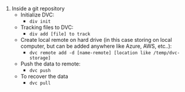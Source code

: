 1. Inside a git repository
    - Initialize DVC: 
        * `div init`
    - Tracking files to DVC: 
        * `div add [file] to track`
    - Create local remote on hard drive (in this case storing on local computer, but can be added anywhere like Azure, AWS, etc..): 
        * `dvc remote add -d [name-remote] [location like /temp/dvc-storage]`
    - Push the data to remote: 
        * `dvc push`
    - To recover the data
        * `dvc pull`